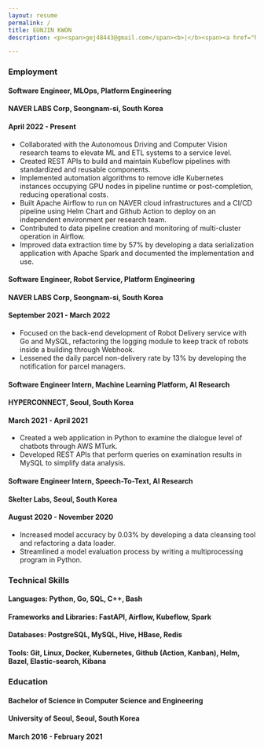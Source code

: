 ```yaml
---
layout: resume
permalink: /
title: EUNJIN KWON
description: <p><span>gej48443@gmail.com</span><b>|</b><span><a href="https://www.linkedin.com/in/eunjin-kwon-a1636114a/">LinkedIn</a></span><b>|</b><span>Work Permit (Need)</span></p>

---
```


<!-- 
### Professional Summary

Software Engineer specializing in AI with a focus on MLOps.
Expert in problem definition, solution articulation, and collaborative ideation.
Proficient in Kubernetes, distributed data processing, and large-scale ML model management, dedicated to automating and optimizing AI systems for seamless operation.
-->

### Employment

<div class="resume-item-title">
    <h4><b>Software Engineer, MLOps, Platform Engineering</b></h4>
    <h4>NAVER LABS Corp, Seongnam-si, South Korea</h4>
    <h4>April 2022 - Present</h4>
</div>

<!--
How to reduce operational cost for ML pipelines:
    Some pipelines can want the same scale of k8s resources.
    One returns the resource if not needed soon after using.
    Simultaneously another can use it before a pipeline with the one completes.

How to diminish release cycle time: release deployment period: 3 months to 1 month

data merging is a process where data is unified from multiple sources to represent a single point of reference.
Official: 512GB -> 24 min (multi core)
Test:
    2000 records := 0.018 gb = 18 mb ------ single core ( 298 sec ) vs. multi core ( 127 sec ) : improved 57%
    6000 records := 0.05 gb = 50 mb ------- single core ( 560 sec ) vs. multi core ( 117 sec ) : improved 79%
-->
- Collaborated with the Autonomous Driving and Computer Vision research teams to elevate ML and ETL systems to a service level.
- Created REST APIs to build and maintain Kubeflow pipelines with standardized and reusable components.
- Implemented automation algorithms to remove idle Kubernetes instances occupying GPU nodes in pipeline runtime or post-completion, reducing operational costs.
- Built Apache Airflow to run on NAVER cloud infrastructures and a CI/CD pipeline using Helm Chart and Github Action to deploy on an independent environment per research team.
- Contributed to data pipeline creation and monitoring of multi-cluster operation in Airflow.
- Improved data extraction time by 57% by developing a data serialization application with Apache Spark and documented the implementation and use.

<div class="resume-item-title">
    <h4><b>Software Engineer, Robot Service, Platform Engineering</b></h4>
    <h4>NAVER LABS Corp, Seongnam-si, South Korea</h4>
    <h4>September 2021 - March 2022</h4>
</div>

<!-- reduced daily parcel non-delivery rate (6/30 = 0.2 -> 2/30 = 0.07) 13% : 미발송 택배 일 6 of 30 건 발생 -> 2건 발생 -->
- Focused on the back-end development of Robot Delivery service with Go and MySQL, refactoring the logging module to keep track of robots inside a building through Webhook.
- Lessened the daily parcel non-delivery rate by 13% by developing the notification for parcel managers.

<div class="resume-item-title">
    <h4><b>Software Engineer Intern, Machine Learning Platform, AI Research</b></h4>
    <h4>HYPERCONNECT, Seoul, South Korea</h4>
    <h4>March 2021 - April 2021</h4>
</div>

- Created a web application in Python to examine the dialogue level of chatbots through AWS MTurk.
- Developed REST APIs that perform queries on examination results in MySQL to simplify data analysis.

<div class="resume-item-title">
    <h4><b>Software Engineer Intern, Speech-To-Text, AI Research</b></h4>
    <h4>Skelter Labs, Seoul, South Korea</h4>
    <h4>August 2020 -  November 2020</h4>
</div>

- Increased model accuracy by 0.03% by developing a data cleansing tool and refactoring a data loader.
- Streamlined a model evaluation process by writing a multiprocessing program in Python.

### Technical Skills

<div class="resume-item-title">
    <h4><b>Languages:</b> Python, Go, SQL, C++, Bash</h4>
</div>

<div class="resume-item-title">
    <h4><b>Frameworks and Libraries:</b> FastAPI, Airflow, Kubeflow, Spark</h4>
</div>

<div class="resume-item-title">
    <h4><b>Databases:</b> PostgreSQL, MySQL, Hive, HBase, Redis</h4>
</div>

<div class="resume-item-title">
    <h4><b>Tools:</b> Git, Linux, Docker, Kubernetes, Github (Action, Kanban), Helm, Bazel, Elastic-search, Kibana</h4>
</div>

### Education

<div class="resume-item-title">
    <h4><b>Bachelor of Science in Computer Science and Engineering</b></h4>
    <h4>University of Seoul, Seoul, South Korea</h4>
    <h4>March 2016 - February 2021</h4>
</div>

